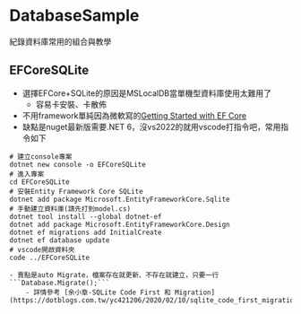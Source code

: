 # DatabaseSample
紀錄資料庫常用的組合與教學

## EFCoreSQLite
- 選擇EFCore+SQLite的原因是MSLocalDB當單機型資料庫使用太難用了
	- 容易卡安裝、卡散佈
- 不用framework單純因為微軟寫的[Getting Started with EF Core](https://learn.microsoft.com/en-us/ef/core/get-started/overview/first-app?tabs=netcore-cli)
- 缺點是nuget最新版需要.NET 6，沒vs2022的就用vscode打指令吧，常用指令如下
```
# 建立console專案
dotnet new console -o EFCoreSQLite
# 進入專案
cd EFCoreSQLite
# 安裝Entity Framework Core SQLite
dotnet add package Microsoft.EntityFrameworkCore.Sqlite
# 手動建立資料庫(請先打到model.cs)
dotnet tool install --global dotnet-ef
dotnet add package Microsoft.EntityFrameworkCore.Design
dotnet ef migrations add InitialCreate
dotnet ef database update
# vscode開啟資料夾
code ../EFCoreSQLite

- 賣點是auto Migrate，檔案存在就更新、不存在就建立，只要一行```Database.Migrate();```
	- 詳情參考 [余小章-SQLite Code First 和 Migration](https://dotblogs.com.tw/yc421206/2020/02/10/sqlite_code_first_migration)
